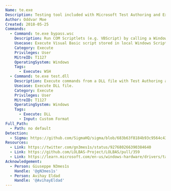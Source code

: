 ```yaml
---
Name: te.exe
Description: Testing tool included with Microsoft Test Authoring and Execution Framework (TAEF).
Author: Oddvar Moe
Created: 2018-05-25
Commands:
  - Command: te.exe bypass.wsc
    Description: Run COM Scriptlets (e.g. VBScript) by calling a Windows Script Component (WSC) file.
    Usecase: Execute Visual Basic script stored in local Windows Script Component file.
    Category: Execute
    Privileges: User
    MitreID: T1127
    OperatingSystem: Windows
    Tags:
      - Execute: WSH
  - Command: te.exe test.dll
    Description: Execute commands from a DLL file with Test Authoring and Execution Framework (TAEF) tests. See resources section for required structures.
    Usecase: Execute DLL file.
    Category: Execute
    Privileges: User
    MitreID: T1127
    OperatingSystem: Windows
    Tags:
      - Execute: DLL
      - Input: Custom Format
Full_Path:
  - Path: no default
Detection:
  - Sigma: https://github.com/SigmaHQ/sigma/blob/683b63f8184b93c9564c4310d10c571cbe367e1e/rules/windows/process_creation/proc_creation_win_susp_use_of_te_bin.yml
Resources:
  - Link: https://twitter.com/gn3mes1s/status/927680266390384640
  - Link: https://github.com/LOLBAS-Project/LOLBAS/pull/359
  - Link: https://learn.microsoft.com/en-us/windows-hardware/drivers/taef/authoring-tests
Acknowledgement:
  - Person: Giuseppe N3mes1s
    Handle: '@gN3mes1s'
  - Person: Avihay Eldad
    Handle: '@AvihayEldad'
---
```

